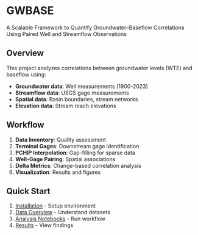 # GWBASE

A Scalable Framework to Quantify Groundwater–Baseflow Correlations Using Paired Well and Streamflow Observations

## Overview

This project analyzes correlations between groundwater levels (WTE) and baseflow using:

- **Groundwater data**: Well measurements (1900-2023)
- **Streamflow data**: USGS gage measurements 
- **Spatial data**: Basin boundaries, stream networks
- **Elevation data**: Stream reach elevations

## Workflow

1. **Data Inventory**: Quality assessment
2. **Terminal Gages**: Downstream gage identification
3. **PCHIP Interpolation**: Gap-filling for sparse data
4. **Well-Gage Pairing**: Spatial associations
5. **Delta Metrics**: Change-based correlation analysis
6. **Visualization**: Results and figures

## Quick Start

1. [Installation](installation.md) - Setup environment
2. [Data Overview](data-overview.md) - Understand datasets  
3. [Analysis Notebooks](notebooks.md) - Run workflow
4. [Results](results/overview.md) - View findings